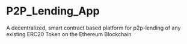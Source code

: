 # P2P_Lending_App
A decentralized, smart contract based platform for p2p-lending of any existing ERC20 Token on the Ethereum Blockchain 
